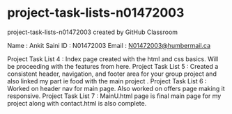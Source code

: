 # project-task-lists-n01472003
project-task-lists-n01472003 created by GitHub Classroom

Name : Ankit Saini 
ID : N01472003
Email : N01472003@humbermail.ca

Project Task List 4 : Index page created with the html and css basics. Will be proceeding with the features from here. 
Project Task List 5 : Created  a consistent header, navigation, and footer area for your group project and also linked my part ie food with the main project . 
Project Task List 6 : Worked on header nav for main page. Also worked on offers page making it responsive. 
Project Task List 7 : MainU.html page is final main page for my project along with contact.html is also complete.
